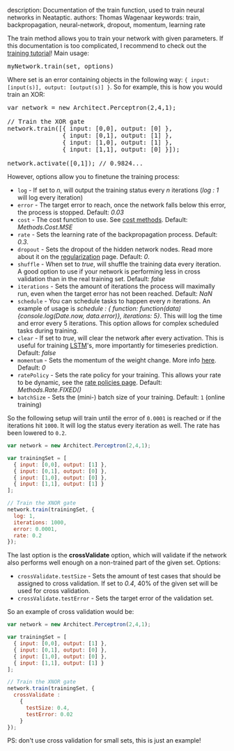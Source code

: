 description: Documentation of the train function, used to train neural networks in Neataptic.
authors: Thomas Wagenaar
keywords: train, backpropagation, neural-network, dropout, momentum, learning rate

The train method allows you to train your network with given parameters. If this
documentation is too complicated, I recommend to check out the
[training tutorial](../tutorials/training.md)! Main usage:

<pre>
myNetwork.train(set, options)
</pre>

Where set is an error containing objects in the following way: <code>{ input: [input(s)], output: [output(s)] }</code>. So for example, this is how you would train an XOR:

<pre>
var network = new Architect.Perceptron(2,4,1);

// Train the XOR gate
network.train([{ input: [0,0], output: [0] },
               { input: [0,1], output: [1] },
               { input: [1,0], output: [1] },
               { input: [1,1], output: [0] }]);

network.activate([0,1]); // 0.9824...
</pre>

However, options allow you to finetune the training process:

* `log` - If set to _n_, will output the training status every _n_ iterations (_log : 1_ will log every iteration)
* `error` - The target error to reach, once the network falls below this error, the process is stopped. Default: _0.03_
* `cost` - The cost function to use. See [cost methods](../methods/cost.md). Default: _Methods.Cost.MSE_
* `rate` - Sets the learning rate of the backpropagation process. Default: _0.3_.
* `dropout` - Sets the dropout of the hidden network nodes. Read more about it on the [regularization](../methods/regularization.md) page. Default: _0_.
* `shuffle` - When set to _true_, will shuffle the training data every iteration. A good option to use if your network is performing less in cross validation than in the real training set. Default: _false_
* `iterations` - Sets the amount of iterations the process will maximally run, even when the target error has not been reached. Default: _NaN_
* `schedule` - You can schedule tasks to happen every _n_ iterations. An example of usage is _schedule : { function: function(data){console.log(Date.now, data.error)}, iterations: 5}_. This will log the time and error every 5 iterations. This option allows for complex scheduled tasks during training.
* `clear` - If set to _true_, will clear the network after every activation. This is useful for training [LSTM](../builtins/lstm.md)'s, more importantly for timeseries prediction. Default: _false_
* `momentum` - Sets the momentum of the weight change. More info [here](https://www.willamette.edu/~gorr/classes/cs449/momrate.html). Default: _0_
* `ratePolicy` - Sets the rate policy for your training. This allows your rate to be dynamic, see the [rate policies page](../methods/rate.md). Default: _Methods.Rate.FIXED()_
* `batchSize` - Sets the (mini-) batch size of your training. Default: `1` (online training)

So the following setup will train until the error of <code>0.0001</code> is reached or if the iterations hit <code>1000</code>. It will log the status every iteration as well. The rate has been lowered to <code>0.2</code>.

```javascript
var network = new Architect.Perceptron(2,4,1);

var trainingSet = [
  { input: [0,0], output: [1] },
  { input: [0,1], output: [0] },
  { input: [1,0], output: [0] },
  { input: [1,1], output: [1] }
];

// Train the XNOR gate
network.train(trainingSet, {
  log: 1,
  iterations: 1000,
  error: 0.0001,
  rate: 0.2
});
```

The last option is the **crossValidate** option, which will validate if the network also performs well enough on a non-trained part of the given set. Options:

* `crossValidate.testSize` - Sets the amount of test cases that should be assigned to cross validation. If set to _0.4_, 40% of the given set will be used for cross validation.
* `crossValidate.testError` - Sets the target error of the validation set.

So an example of cross validation would be:

```javascript
var network = new Architect.Perceptron(2,4,1);

var trainingSet = [
  { input: [0,0], output: [1] },
  { input: [0,1], output: [0] },
  { input: [1,0], output: [0] },
  { input: [1,1], output: [1] }
];

// Train the XNOR gate
network.train(trainingSet, {
  crossValidate :
    {
      testSize: 0.4,
      testError: 0.02
    }
});
```

PS: don't use cross validation for small sets, this is just an example!
